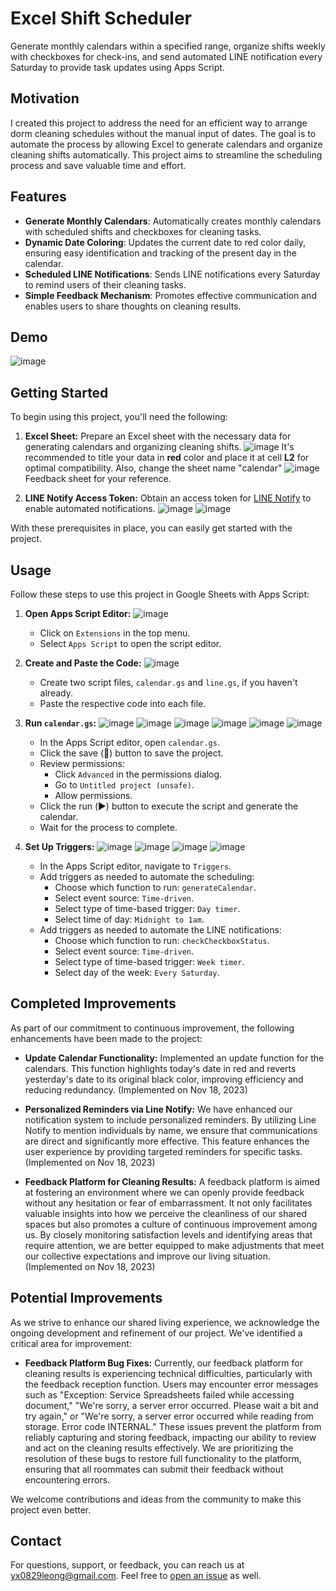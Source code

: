 # Excel Shift Scheduler

Generate monthly calendars within a specified range, organize shifts weekly with checkboxes for check-ins, and send automated LINE notification every Saturday to provide task updates using Apps Script.

## Motivation

I created this project to address the need for an efficient way to arrange dorm cleaning schedules without the manual input of dates. The goal is to automate the process by allowing Excel to generate calendars and organize cleaning shifts automatically. This project aims to streamline the scheduling process and save valuable time and effort.

## Features

- **Generate Monthly Calendars**: Automatically creates monthly calendars with scheduled shifts and checkboxes for cleaning tasks.
- **Dynamic Date Coloring**: Updates the current date to red color daily, ensuring easy identification and tracking of the present day in the calendar.
- **Scheduled LINE Notifications**: Sends LINE notifications every Saturday to remind users of their cleaning tasks.
- **Simple Feedback Mechanism**: Promotes effective communication and enables users to share thoughts on cleaning results.

## Demo

![image](https://github.com/yxleong/ExcelShiftScheduler/assets/95266740/14e67f46-f7b3-46d8-9701-3e6930ce6839)

## Getting Started

To begin using this project, you'll need the following:

1. **Excel Sheet:** Prepare an Excel sheet with the necessary data for generating calendars and organizing cleaning shifts.
![image](https://github.com/yxleong/ExcelShiftScheduler/assets/95266740/cf5ec297-cf1f-4584-ae5b-6a0e9de9cccc)
It's recommended to title your data in **red** color and place it at cell **L2** for optimal compatibility. Also, change the sheet name "calendar"
![image](https://github.com/yxleong/ExcelShiftScheduler/assets/95266740/3acb6739-01c8-45ea-a01e-719123f84ec5)
Feedback sheet for your reference.


3. **LINE Notify Access Token:** Obtain an access token for [LINE Notify](https://notify-bot.line.me/en/) to enable automated notifications.
![image](https://github.com/yxleong/ExcelShiftScheduler/assets/95266740/5505319b-90c2-4d33-bac5-81317d91b5b8)
![image](https://github.com/yxleong/ExcelShiftScheduler/assets/95266740/aa123cb2-0036-4a89-97e8-8711c8abed27)

With these prerequisites in place, you can easily get started with the project.

## Usage

Follow these steps to use this project in Google Sheets with Apps Script:

1. **Open Apps Script Editor:**
  ![image](https://github.com/yxleong/ExcelShiftScheduler/assets/95266740/667abe1f-efe4-48f4-86c4-aa4f167b9c4d)
   - Click on `Extensions` in the top menu.
   - Select `Apps Script` to open the script editor.

2. **Create and Paste the Code:**
  ![image](https://github.com/yxleong/ExcelShiftScheduler/assets/95266740/0d1e1d94-1d37-4822-a6a4-845120a8c478)
   - Create two script files, `calendar.gs` and `line.gs`, if you haven't already.
   - Paste the respective code into each file.

3. **Run `calendar.gs`:**
  ![image](https://github.com/yxleong/ExcelShiftScheduler/assets/95266740/1f98ec9c-8030-4c15-ad4f-b890322d65a4)
  ![image](https://github.com/yxleong/ExcelShiftScheduler/assets/95266740/40891fd1-e360-45da-b0a8-d21fb7c70496)
  ![image](https://github.com/yxleong/ExcelShiftScheduler/assets/95266740/39d704d4-0a6c-4615-b847-8802d5d0a171)
  ![image](https://github.com/yxleong/ExcelShiftScheduler/assets/95266740/431ae8e1-2c8f-4765-916f-2e32f9275173)
  ![image](https://github.com/yxleong/ExcelShiftScheduler/assets/95266740/3264371e-3986-4b49-8748-fca70d31c739)
  ![image](https://github.com/yxleong/ExcelShiftScheduler/assets/95266740/5b0b9aa1-3966-4005-86cb-f438efc4adbd)
   - In the Apps Script editor, open `calendar.gs`.
   - Click the save (💾) button to save the project.
   - Review permissions: 
     - Click `Advanced` in the permissions dialog.
     - Go to `Untitled project (unsafe)`.
     - Allow permissions.
   - Click the run (▶️) button to execute the script and generate the calendar.
   - Wait for the process to complete.

4. **Set Up Triggers:**
  ![image](https://github.com/yxleong/ExcelShiftScheduler/assets/95266740/03044d72-7209-4a61-8602-d4112c67d4ce)
  ![image](https://github.com/yxleong/ExcelShiftScheduler/assets/95266740/0749e6fa-328b-4503-ab63-838a8492819d)
  ![image](https://github.com/yxleong/ExcelShiftScheduler/assets/95266740/44bb5e00-8273-4c47-94a0-b41ab7140716)
  ![image](https://github.com/yxleong/ExcelShiftScheduler/assets/95266740/07ed9cea-d8b6-4110-ae8a-844737287fc5)
   - In the Apps Script editor, navigate to `Triggers`.
   - Add triggers as needed to automate the scheduling:
     - Choose which function to run: `generateCalendar`.
     - Select event source: `Time-driven`.
     - Select type of time-based trigger: `Day timer`.
     - Select time of day: `Midnight to 1am`.
   - Add triggers as needed to automate the LINE notifications:
     - Choose which function to run: `checkCheckboxStatus`.
     - Select event source: `Time-driven`.
     - Select type of time-based trigger: `Week timer`.
     - Select day of the week: `Every Saturday`.

## Completed Improvements

As part of our commitment to continuous improvement, the following enhancements have been made to the project:

- **Update Calendar Functionality:** Implemented an update function for the calendars. This function highlights today's date in red and reverts yesterday's date to its original black color, improving efficiency and reducing redundancy. (Implemented on Nov 18, 2023)

- **Personalized Reminders via Line Notify:** We have enhanced our notification system to include personalized reminders. By utilizing Line Notify to mention individuals by name, we ensure that communications are direct and significantly more effective. This feature enhances the user experience by providing targeted reminders for specific tasks. (Implemented on Nov 18, 2023)

- **Feedback Platform for Cleaning Results:** A feedback platform is aimed at fostering an environment where we can openly provide feedback without any hesitation or fear of embarrassment. It not only facilitates valuable insights into how we perceive the cleanliness of our shared spaces but also promotes a culture of continuous improvement among us. By closely monitoring satisfaction levels and identifying areas that require attention, we are better equipped to make adjustments that meet our collective expectations and improve our living situation. (Implemented on Nov 18, 2023)

## Potential Improvements

As we strive to enhance our shared living experience, we acknowledge the ongoing development and refinement of our project. We've identified a critical area for improvement:

- **Feedback Platform Bug Fixes:** Currently, our feedback platform for cleaning results is experiencing technical difficulties, particularly with the feedback reception function. Users may encounter error messages such as "Exception: Service Spreadsheets failed while accessing document," "We're sorry, a server error occurred. Please wait a bit and try again," or "We're sorry, a server error occurred while reading from storage. Error code INTERNAL." These issues prevent the platform from reliably capturing and storing feedback, impacting our ability to review and act on the cleaning results effectively. We are prioritizing the resolution of these bugs to restore full functionality to the platform, ensuring that all roommates can submit their feedback without encountering errors.

We welcome contributions and ideas from the community to make this project even better.

## Contact

For questions, support, or feedback, you can reach us at [yx0829leong@gmail.com](mailto:yx0829leong@gmail.com). Feel free to [open an issue](../../issues) as well.
